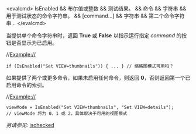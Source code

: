 \<evalcmd\> IsEnabled && 布尔值或整数 && 测试结果。 && 命令 && 字符串 && 用于测试状态的命令字符串。 && \[command...\] && 字符串 && 第二个命令字符串... \</evalcmd\>

当提供单个命令字符串时，返回 **True** 或 **False** 以指示运行指定 *command* 的按钮是否显示为已启用。

//<Example://>

    if (IsEnabled("Set VIEW=thumbnails")) { ... } // 缩略图模式可用吗？

  
如果提供了两个或更多命令，如果未启用任何命令，则返回 **0**，否则返回第一个已启用命令的索引。

//<Example://>

    viewMode = IsEnabled("Set VIEW=thumbnails", "Set VIEW=details");
    // viewMode 将为 0、1 或 2，具体取决于可用的视图模式

*另请参见:* [ischecked](ischecked.zh.md)